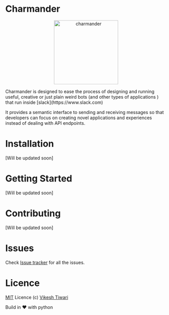 # Charmander
<p align="center">
   <img align="centre" src="http://vignette4.wikia.nocookie.net/pokemon/images/5/55/004Charmander_OS_anime_3.png/revision/latest?cb=20150330015131" alt="charmander" width="200px" height="200px"/>
</p>
Charmander is designed to ease the process of designing and running useful, creative or just plain weird bots (and other types of applications
) that run inside [slack](https://www.slack.com)

It provides a semantic interface to sending and receiving messages so that developers can focus on creating novel applications and experiences instead of dealing with API endpoints.



# Installation

[Will be updated soon]

# Getting Started 

[Will be updated soon]

# Contributing 

[Will be updated soon]


# Issues

Check [Issue tracker](https://github.com/vicky002/Charmander/issues) for all the issues.

# Licence

[MIT](https://github.com/vicky002/Charmander/blob/master/LICENSE) Licence (c) [Vikesh Tiwari](https://github.com/vicky002)

Build in :heart: with python
